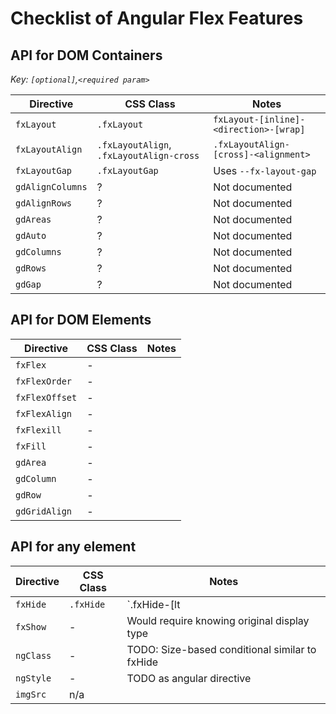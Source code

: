 # Checklist of Angular Flex Features

## API for DOM Containers

_Key: `[optional]`,`<required param>`_

| Directive  | CSS Class   | Notes |
|------------|-------------|-------|
| `fxLayout` | `.fxLayout` |  `fxLayout-[inline]-<direction>-[wrap]`     |
| `fxLayoutAlign` | `.fxLayoutAlign`, `.fxLayoutAlign-cross` |  `.fxLayoutAlign-[cross]-<alignment>`|
| `fxLayoutGap` | `.fxLayoutGap` | Uses `--fx-layout-gap` |
| `gdAlignColumns` | ? | Not documented |
| `gdAlignRows` | ? | Not documented |
| `gdAreas` | ? | Not documented |
| `gdAuto` | ? | Not documented |
| `gdColumns` | ? | Not documented |
| `gdRows` | ? | Not documented |
| `gdGap` | ? | Not documented |

## API for DOM Elements

| Directive  | CSS Class   | Notes |
|------------|-------------|-------|
| `fxFlex` | - | |
| `fxFlexOrder` | - | |
| `fxFlexOffset` | - | |
| `fxFlexAlign` | - | |
| `fxFlexill` | - | |
| `fxFill` | - | |
| `gdArea` | - | |
| `gdColumn` | - | |
| `gdRow` | - | |
| `gdGridAlign` | - | |

## API for any element

| Directive | CSS Class | Notes |
|-----------|-----------|-------|
| `fxHide` | `.fxHide` | `.fxHide-[lt | gt]-size` |
| `fxShow` | - | Would require knowing original display type |
| `ngClass` | - | TODO: Size-based conditional similar to fxHide |
| `ngStyle` | - | TODO as angular directive |
| `imgSrc` | n/a |  |